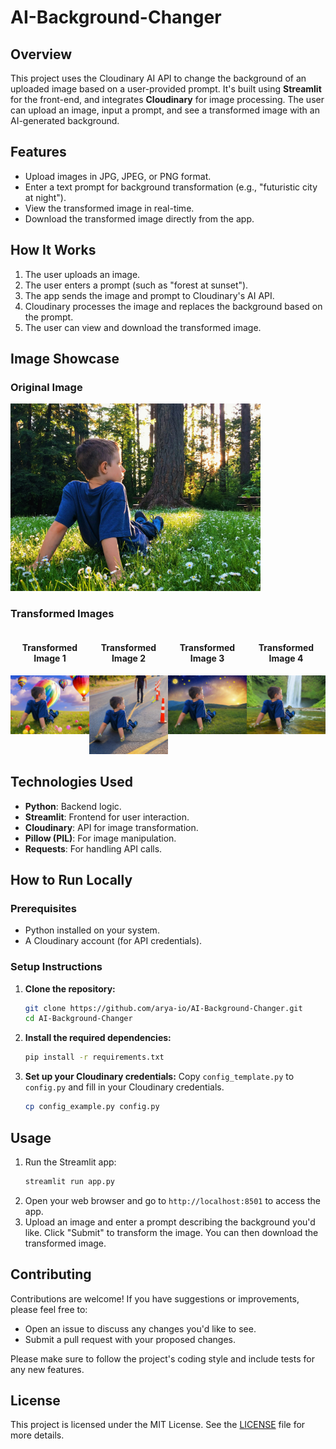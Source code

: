 # AI-Background-Changer

## Overview
This project uses the Cloudinary AI API to change the background of an uploaded image based on a user-provided prompt. It's built using **Streamlit** for the front-end, and integrates **Cloudinary** for image processing. The user can upload an image, input a prompt, and see a transformed image with an AI-generated background.

## Features
- Upload images in JPG, JPEG, or PNG format.
- Enter a text prompt for background transformation (e.g., "futuristic city at night").
- View the transformed image in real-time.
- Download the transformed image directly from the app.

## How It Works
1. The user uploads an image.
2. The user enters a prompt (such as "forest at sunset").
3. The app sends the image and prompt to Cloudinary's AI API.
4. Cloudinary processes the image and replaces the background based on the prompt.
5. The user can view and download the transformed image.

## Image Showcase

### Original Image
<img src="OriginalImage1.jpg" alt="Original Image" width="400"/>

### Transformed Images
<div style="display: flex; justify-content: space-around;">
    <div style="text-align: center;">
        <h4>Transformed Image 1</h4>
        <img src="transformed_image.jpg" alt="Transformed Image 1" width="150"/>
    </div>
    <div style="text-align: center;">
        <h4>Transformed Image 2</h4>
        <img src="transformed_image(1).jpg" alt="Transformed Image 2" width="150"/>
    </div>
    <div style="text-align: center;">
        <h4>Transformed Image 3</h4>
        <img src="transformed_image(2).jpg" alt="Transformed Image 3" width="150"/>
    </div>
    <div style="text-align: center;">
        <h4>Transformed Image 4</h4>
        <img src="transformed_image(3).jpg" alt="Transformed Image 4" width="150"/>
    </div>
</div>

## Technologies Used
- **Python**: Backend logic.
- **Streamlit**: Frontend for user interaction.
- **Cloudinary**: API for image transformation.
- **Pillow (PIL)**: For image manipulation.
- **Requests**: For handling API calls.

## How to Run Locally

### Prerequisites
- Python installed on your system.
- A Cloudinary account (for API credentials).

### Setup Instructions

1. **Clone the repository:**
   ```bash
   git clone https://github.com/arya-io/AI-Background-Changer.git
   cd AI-Background-Changer

2. **Install the required dependencies:**
   ```bash
   pip install -r requirements.txt
   
3. **Set up your Cloudinary credentials:**
    Copy `config_template.py` to `config.py` and fill in your Cloudinary credentials.
   ```bash
   cp config_example.py config.py

## Usage
1. Run the Streamlit app:
   ```bash
   streamlit run app.py
2. Open your web browser and go to `http://localhost:8501` to access the app.
3. Upload an image and enter a prompt describing the background you'd like. Click "Submit" to transform the image. You can then download the transformed image.

## Contributing
Contributions are welcome! If you have suggestions or improvements, please feel free to:
- Open an issue to discuss any changes you'd like to see.
- Submit a pull request with your proposed changes.

Please make sure to follow the project's coding style and include tests for any new features.

## License
This project is licensed under the MIT License. See the [LICENSE](LICENSE) file for more details.
